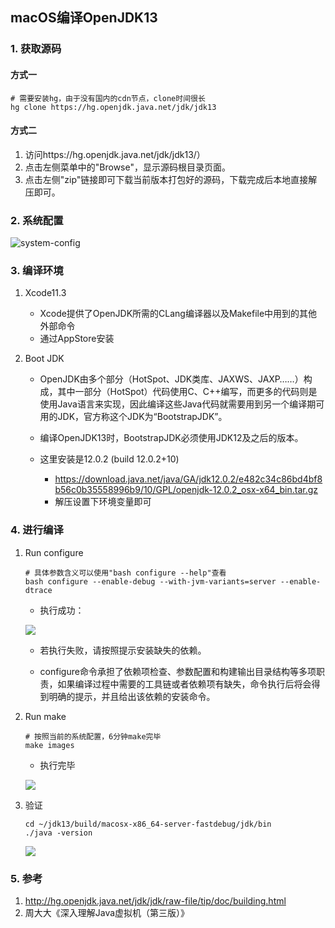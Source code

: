 ## macOS编译OpenJDK13

### 1. 获取源码

#### 方式一

```
# 需要安装hg，由于没有国内的cdn节点，clone时间很长
hg clone https://hg.openjdk.java.net/jdk/jdk13
```

#### 方式二

1. 访问https://hg.openjdk.java.net/jdk/jdk13/）
2. 点击左侧菜单中的"Browse"，显示源码根目录页面。
3. 点击左侧"zip"链接即可下载当前版本打包好的源码，下载完成后本地直接解压即可。 

###  2. 系统配置

![system-config](https://tva1.sinaimg.cn/large/006tNbRwly1garlqfkmpuj312s0pugpo.jpg)

### 3. 编译环境

1. Xcode11.3

   - Xcode提供了OpenJDK所需的CLang编译器以及Makefile中用到的其他外部命令
   - 通过AppStore安装

2. Boot JDK

   - OpenJDK由多个部分（HotSpot、JDK类库、JAXWS、JAXP……）构成，其中一部分（HotSpot）代码使用C、C++编写，而更多的代码则是使用Java语言来实现，因此编译这些Java代码就需要用到另一个编译期可用的JDK，官方称这个JDK为“BootstrapJDK”。

   - 编译OpenJDK13时，BootstrapJDK必须使用JDK12及之后的版本。

   - 这里安装是12.0.2 (build 12.0.2+10)
     - https://download.java.net/java/GA/jdk12.0.2/e482c34c86bd4bf8b56c0b35558996b9/10/GPL/openjdk-12.0.2_osx-x64_bin.tar.gz
     - 解压设置下环境变量即可

### 4. 进行编译

1. Run configure

   ```
   # 具体参数含义可以使用"bash configure --help"查看
   bash configure --enable-debug --with-jvm-variants=server --enable-dtrace
   ```

   - 执行成功：

   ![](https://tva1.sinaimg.cn/large/006tNbRwly1garmsropqrj323b0u0ndb.jpg)

   - 若执行失败，请按照提示安装缺失的依赖。

   - configure命令承担了依赖项检查、参数配置和构建输出目录结构等多项职责，如果编译过程中需要的工具链或者依赖项有缺失，命令执行后将会得到明确的提示，并且给出该依赖的安装命令。

2. Run make

   ```
   # 按照当前的系统配置，6分钟make完毕
   make images
   ```

   - 执行完毕

   ![](https://tva1.sinaimg.cn/large/006tNbRwly1garn0bznpij31fo0mugvo.jpg)

3. 验证

   ```
   cd ~/jdk13/build/macosx-x86_64-server-fastdebug/jdk/bin
   ./java -version
   ```

   ![](https://tva1.sinaimg.cn/large/006tNbRwly1garncscsx9j31im068act.jpg)

### 5. 参考

1. http://hg.openjdk.java.net/jdk/jdk/raw-file/tip/doc/building.html
2. 周大大《深入理解Java虚拟机（第三版）》